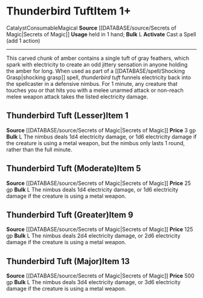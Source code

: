 ﻿---
bulk: L
id: '1011'
item_category: Consumables
item_subcategory: Spell Catalysts
level: '5'
name: Thunderbird Tuft
price: 25 gp
rarity: Common
source: '[[DATABASE/source/Secrets of Magic|Secrets of Magic]]'
spell:
- '[[DATABASE/spell/Shocking Grasp|Shocking Grasp]]'
subcategory: consumable/spellcatalycyst
trait:
- '[[DATABASE/trait/Catalyst|Catalyst]]'
- '[[DATABASE/trait/Consumable|Consumable]]'
- '[[DATABASE/trait/Magical|Magical]]'
type: Item
usage: held in 1 hand

---
# Thunderbird Tuft<span class="item-type">Item 1+</span>

<span class="item-trait">Catalyst</span><span class="item-trait">Consumable</span><span class="item-trait">Magical</span>
**Source** [[DATABASE/source/Secrets of Magic|Secrets of Magic]] 
**Usage** held in 1 hand; **Bulk** L
**Activate** Cast a Spell (add 1 action)

---
This carved chunk of amber contains a single tuft of gray feathers, which spark with electricity to create an odd jittery sensation in anyone holding the amber for long. When used as part of a [[DATABASE/spell/Shocking Grasp|shocking grasp]] spell, _thunderbird tuft_ funnels electricity back into the spellcaster in a defensive nimbus. For 1 minute, any creature that touches you or that hits you with a melee unarmed attack or non-reach melee weapon attack takes the listed electricity damage.

## Thunderbird Tuft (Lesser)<span class="item-type">Item 1</span>

**Source** [[DATABASE/source/Secrets of Magic|Secrets of Magic]] 
**Price** 3 gp
**Bulk** L
The nimbus deals 1d4 electricity damage, or 1d6 electricity damage if the creature is using a metal weapon, but the nimbus only lasts 1 round, rather than the full minute.

## Thunderbird Tuft (Moderate)<span class="item-type">Item 5</span>

**Source** [[DATABASE/source/Secrets of Magic|Secrets of Magic]] 
**Price** 25 gp
**Bulk** L
The nimbus deals 1d4 electricity damage, or 1d6 electricity damage if the creature is using a metal weapon.

## Thunderbird Tuft (Greater)<span class="item-type">Item 9</span>

**Source** [[DATABASE/source/Secrets of Magic|Secrets of Magic]] 
**Price** 125 gp
**Bulk** L
The nimbus deals 2d4 electricity damage, or 2d6 electricity damage if the creature is using a metal weapon.

## Thunderbird Tuft (Major)<span class="item-type">Item 13</span>

**Source** [[DATABASE/source/Secrets of Magic|Secrets of Magic]] 
**Price** 500 gp
**Bulk** L
The nimbus deals 3d4 electricity damage, or 3d6 electricity damage if the creature is using a metal weapon.